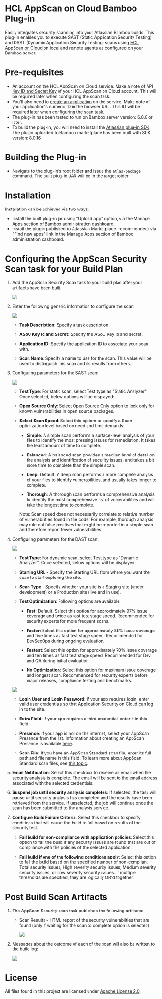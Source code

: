 # HCL AppScan on Cloud Bamboo Plug-in

Easily integrates security scanning into your Atlassian Bamboo builds. This plug-in enables you to execute SAST (Static Application Security Testing) and DAST (Dynamic Application Security Testing) scans using [HCL AppScan on Cloud](https://cloud.appscan.com/) on local and remote agents as configured on your Bamboo server.

# Pre-requisites

- An account on the [HCL AppScan on Cloud](https://cloud.appscan.com/) service. Make a note of [API Key ID and Secret Key](https://help.hcltechsw.com/appscan/ASoC/appseccloud_generate_api_key_cm.html) of your HCL AppScan on Cloud account. This will be required later when configuring the scan task.
- You'll also need to [create an application](https://help.hcltechsw.com/appscan/ASoC/ent_create_application.html) on the service. Make note of your application's numeric ID in the browser URL. This ID will be required later when configuring the scan task.
- The plug-in has been tested to run on Bamboo server version: 6.8.0 or later.
- To build the plug-in, you will need to install the [Atlassian plug-in SDK](https://developer.atlassian.com/docs/getting-started). The plugin uploaded to Bamboo marketplace has been built with SDK version: 8.0.16

# Building the Plug-in

- Navigate to the plug-in's root folder and issue the `atlas-package` command. The built plug-in JAR will be in the target folder.

# Installation

   Installation can be achieved via two ways:
   
   - Install the built plug-in jar using "Upload app" option, via the Manage Apps section of Bamboo administration dashboard.
   - Install the plugin published to Atlassian Marketplace (recommended) via "Find new apps" link in the Manage Apps section of Bamboo administration dashboard.
  

# Configuring the AppScan Security Scan task for your Build Plan

1. Add the AppScan Security Scan task to your build plan after your artifacts have been built. 
    
    ![](images/install2.png)

2. Enter the following generic information to configure the scan:
    
    ![](images/ScanGenericInfo.png)
    
    - **Task Description**: Specify a task description
    
    - **ASoC Key Id and Secret**: Specify the ASoC Key id and secret.
    
    - **Application ID**: Specify the application ID to associate your scan with.
    
    - **Scan Name**: Specify a name to use for the scan. This value will be used to distinguish this scan and its results from others.

3. Configuring parameters for the SAST scan:
    
    ![](images/StaticScanInfo.png)
    
    - **Test Type**: For static scan, select Test type as "Static Analyzer". Once selected, below options will be displayed:
    
    - **Open Source Only**: Select Open Source Only option to look only for known vulnerabilities in open source packages.
    
    - **Select Scan Speed**: Select this optiom to specify a Scan optimization level based on need and time demands:
    
      - **Simple**: A simple scan performs a surface-level analysis of your files to identify the most pressing issues for remediation. It takes the least amount of time to complete.
      
      - **Balanced**: A balanced scan provides a medium level of detail on the analysis and identification of security issues, and takes a bit more time to complete than the simple scan.
      
      - **Deep**: Default. A deep scan performs a more complete analysis of your files to identify vulnerabilities, and usually takes longer to complete.
      
      - **Thorough**: A thorough scan performs a comprehensive analysis to identify the most comprehensive list of vulnerabilities and will take the longest time to complete.
      
      Note: Scan speed does not necessarily correlate to relative number of vulnerabilities found in the code. For example, thorough analysis may rule out false positives that might be reported in a simple scan and therefore report fewer vulnerabilities.

4. Configuring parameters for the DAST scan:
    
    ![](images/DynamicScanInfo1.png)    
    
    - **Test Type**: For dynamic scan, select Test type as "Dynamic Analyzer". Once selected, below options will be displayed:
    
    - **Starting URL** - Specify the Starting URL from where you want the scan to start exploring the site.
    
    - **Scan Type** - Specify whether your site is a Staging site (under development) or a Production site (live and in use).
    
    - **Test Optimization**: Following options are available:
      
      - **Fast**: Default. Select this option for approximately 97% issue coverage and twice as fast test stage speed. Recommended for security experts for more frequent scans.
      
      - **Faster**: Select this option for approximately 85% issue coverage and five times as fast test stage speed. Recommended for DevSecOps during ongoing evaluation.
      
      - **Fastest**: Select this option for approximately 70% issue coverage and ten times as fast test stage speed. Recommended for Dev and QA during initial evaluation.
      
      - **No Optimization**: Select this option for maximum issue coverage and longest scan. Recommended for security experts before major releases, compliance testing and benchmarks.
    
    ![](images/DynamicScanInfo2.png)  
    
    - **Login User and Login Password**: If your app requires login, enter valid user credentials so that Application Security on Cloud can log in to the site.
    
    - **Extra Field**: If your app requires a third credential, enter it in this field.
    
    - **Presence**: If your app is not on the internet, select your AppScan Presence from the list. Information about creating an AppScan Presence is available [here](https://help.hcltechsw.com/appscan/ASoC/asp_scanning.html).
    
    - **Scan File**: If you have an AppScan Standard scan file, enter its full path and file name in this field. To learn more about AppScan Standard scan files, see [this topic](https://help.hcltechsw.com/appscan/ASoC/asd_AppScanStandard.html).

 5. **Email Notification**: Select this checkbox to receive an email when the security analysis is complete. The email will be sent to the email address associated with the selected credentials. 

 6. **Suspend job until security analysis completes**: If selected, the task will pause until security analysis has completed and the results have been retrieved from the service. If unselected, the job will continue once the scan has been submitted to the analysis service.

 7. **Configure Build Failure Criteria**: Select this checkbox to specify conditions that will cause the build to fail based on results of the security test.
      
      - **Fail build for non-compliance with application policies**: Select this option to fail the build if any security issues are found that are out of compliance with the policies of the selected application.
      
      - **Fail build if one of the following conditions apply**: Select this option to fail the build based on the specified number of non-compliant Total security issues, High severity security issues, Medium severity security issues, or Low severity security issues. If multiple thresholds are specified, they are logically OR'd together.

# Post Build Scan Artifacts

1. The AppScan Security scan task publishes the following artifacts:
   
   - Scan Results - HTML report of the security vulnerabilties that are found (only if waiting for the scan to complete option is selected) .
   
     ![](images/result1.png)

2. Messages about the outcome of each of the scan will also be written to the build log:
   
   ![](images/result2.png)

# License

All files found in this project are licensed under [Apache License 2.0](LICENSE).
